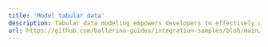 ```yaml
---
title: 'Model tabular data'
description: Tabular data modeling empowers developers to effectively organize, process, and manipulate structured data, leading to more modular, maintainable, and efficient data-oriented programs.<br><br>Ballerina, with its built-in `table` data type, provides native support for modeling and manipulating tabular data, allowing you to define records as values and associate them with unique keys. 
url: https://github.com/ballerina-guides/integration-samples/blob/main/dop-model-tabular-data/main.bal
---
```

